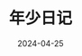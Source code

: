 ---
title: '年少日记'
date: '2024-04-25'
price: '30.0'
theaters: ['保利万和CFR国际影城']
seat: ['7-4']
remark: ['粤语', '2D']
---
